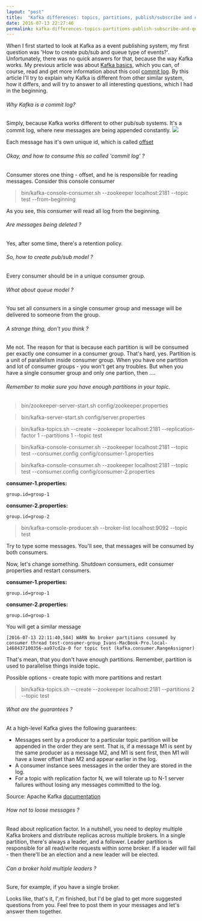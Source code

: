 ```yaml
---
layout: "post"
title:  "Kafka differences: topics, partitions, publish/subscribe and queue."
date: 2016-07-13 22:27:46
permalink: kafka-differences-topics-partitions-publish-subscribe-and-queue
---
```



When I first started to look at Kafka as a event publishing system, my first question was 'How to create pub/sub and queue type of events?'. Unfortunately, there was no quick answers for that, because the way Kafka works. My previous article was about [Kafka basics](http://ivanursul.com/apache-kafka-basics/), which you can, of course, read and get more information about this cool [commit log](http://kafka.apache.org/documentation.html#introduction). By this article I'll try to explain why Kafka is different from other similar system, how it differs, and will try to answer to all interesting questions, which I had in the beginning.

###### Why Kafka is a commit log?
Simply, because Kafka works different to other pub/sub systems. It's a commit log, where new messages are being appended constantly.
![](https://content.linkedin.com/content/dam/engineering/en-us/blog/migrated/log.png)

Each message has it's own unique id, which is called [offset](http://kafka.apache.org/documentation.html#intro_topics)

###### Okay, and how to consume this so called 'commit log' ?

Consumer stores one thing - offset, and he is responsible for reading messages. Consider this console consumer

> bin/kafka-console-consumer.sh --zookeeper localhost:2181 --topic test --from-beginning

As you see, this consumer will read all log from the beginning.

###### Are messages being deleted ?

Yes, after some time, there's a retention policy.

###### So, how to create pub/sub model ?

Every consumer should be in a unique consumer group.

###### What about queue model ?

You set all consumers in a single consumer group and message will be delivered to someone from the group.

###### A strange thing, don't you think ?

Me not. The reason for that is because each partition is will be consumed per exactly one consumer in a consumer group. That's hard, yes. Partition is a unit of parallelism inside consumer group. When you have one partition and lot of consumer groups - you won't get any troubles. But when you have a single consumer group and only one partion, then ....

###### Remember to make sure you have enough partitions in your topic.

> bin/zookeeper-server-start.sh config/zookeeper.properties

> bin/kafka-server-start.sh config/server.properties

> bin/kafka-topics.sh --create --zookeeper localhost:2181 --replication-factor 1 --partitions 1 --topic test

> bin/kafka-console-consumer.sh --zookeeper localhost:2181 --topic test --consumer.config config/consumer-1.properties

> bin/kafka-console-consumer.sh --zookeeper localhost:2181 --topic test --consumer.config config/consumer-2.properties

**consumer-1.properties:**
```
group.id=group-1
```

**consumer-2.properties:**
```
group.id=group-2
```

> bin/kafka-console-producer.sh --broker-list localhost:9092 --topic test

Try to type some messages. You'll see, that messages will be consumed by both consumers.

Now, let's change something. Shutdown consumers, edit consumer properties and restart consumers.

**consumer-1.properties:**
```
group.id=group-1
```

**consumer-2.properties:**
```
group.id=group-1
```

You will get a similar message
```
[2016-07-13 22:11:40,584] WARN No broker partitions consumed by consumer thread test-consumer-group_Ivans-MacBook-Pro.local-1468437100356-aa97cd2a-0 for topic test (kafka.consumer.RangeAssignor)
```

That's mean, that you don't have enough partitions. Remember, partition is used to parallelise things inside topic.

Possible options - create topic with more partitions and restart

> bin/kafka-topics.sh --create --zookeeper localhost:2181 --partitions 2 --topic test

###### What are the guarantees ? 
At a high-level Kafka gives the following guarantees:

* Messages sent by a producer to a particular topic partition will be appended in the order they are sent. That is, if a message M1 is sent by the same producer as a message M2, and M1 is sent first, then M1 will have a lower offset than M2 and appear earlier in the log.
* A consumer instance sees messages in the order they are stored in the log.
* For a topic with replication factor N, we will tolerate up to N-1 server failures without losing any messages committed to the log.

Source: Apache Kafka [documentation](http://kafka.apache.org/documentation.html#intro_guarantees)

###### How not to loose messages ?

Read about replication factor. In a nutshell, you need to deploy multiple Kafka brokers and distribute replicas across multiple brokers. In a single partition, there's always a leader, and a follower. Leader partition is responsible for all read/write requests within some broker. If a leader will fail - then there'll be an election and a new leader will be elected.

###### Can a broker hold multiple leaders ?

Sure, for example, if you have a single broker.


Looks like, that's it, I',m finished, but I'd be glad to get more suggested questions from you. Feel free to post them in your messages and let's answer them together.

